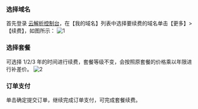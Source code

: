 ### 选择域名
首先登录 [云解析控制台](http://console.tcecqpoc.fsphere.cn/domain)，在【我的域名】列表中选择要续费的域名单击【更多】>【续费】，如图所示：
![1](http://imgcache.tcecqpoc.fsphere.cn/image/mc.qcloudimg.com/static/img/c336348dec57f51ec44c8df16f5604dd/image.png)
### 选择套餐
可选择 1/2/3 年的时间进行续费，套餐等级不变，会按照原套餐的价格乘以年限进行补差价。
![2](http://imgcache.tcecqpoc.fsphere.cn/image/mc.qcloudimg.com/static/img/40faf8db1bea5818511a40d099615903/image.png)
### 订单支付
单击确定提交订单，继续完成订单支付，可完成套餐续费。
